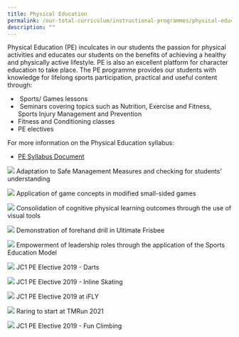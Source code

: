 ```yaml
---
title: Physical Education
permalink: /our-total-curriculum/instructional-programmes/physical-education
description: ""
---
```

Physical Education (PE) inculcates in our students the passion for physical activities and educates our students on the benefits of achieving a healthy and physically active lifestyle. PE is also an excellent platform for character education to take place. The PE programme provides our students with knowledge for lifelong sports participation, practical and useful content through:  
*  Sports/ Games lessons  
*  Seminars covering topics such as Nutrition, Exercise and Fitness, Sports Injury Management and Prevention  
* Fitness and Conditioning classes  
* PE electives  
  
For more information on the Physical Education syllabus:  

* [PE Syllabus Document](https://www.moe.gov.sg/-/media/files/post-secondary/syllabuses/pe/physical_education_syllabus_2014.pdf?la=en&hash=5868EFC5BB8852D81F67363445865F7FD3F33788)

![](/images/TMJC-OurCurriculum_IP_PE_01.jpeg)
Adaptation to Safe Management Measures and checking for students' understanding

![](/images/TMJC-OurCurriculum_IP_PE_02.jpeg)
Application of game concepts in modified small-sided games

![](/images/TMJC-OurCurriculum_IP_PE_03.jpeg)
Consolidation of cognitive physical learning outcomes through the use of visual tools

![](/images/TMJC-OurCurriculum_IP_PE_04.jpeg)
Demonstration of forehand drill in Ultimate Frisbee

![](/images/TMJC-OurCurriculum_IP_PE_05.jpeg)
Empowerment of leadership roles through the application of the Sports Education Model

![](/images/TMJC-OurCurriculum_IP_PE_06.jpeg)
JC1 PE Elective 2019 - Darts

![](/images/TMJC-OurCurriculum_IP_PE_07.jpeg)
JC1 PE Elective 2019 - Inline Skating

![](/images/TMJC-OurCurriculum_IP_PE_08.jpeg)
JC1 PE Elective 2019 at iFLY

![](/images/TMJC-OurCurriculum_IP_PE_09.jpeg)
Raring to start at TMRun 2021

![](/images/TMJC-OurCurriculum_IP_PE_10.jpeg)
JC1 PE Elective 2019 - Fun Climbing

